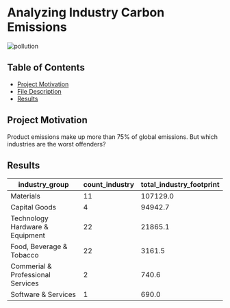 # Analyzing Industry Carbon Emissions

![pollution](https://github.com/chinchern/datacamp_projects-SQL-/assets/123327564/ddd4cba6-c4fc-4279-b957-2fd5a5098dea)

## Table of Contents
- [Project Motivation](#Project-Motivation)
- [File Description](#File-Description)
- [Results](#Results)

## Project Motivation
Product emissions make up more than 75% of global emissions. But which industries are the worst offenders?

## Results
|industry_group                   |count_industry|total_industry_footprint|
|---------------------------------|--------------|------------------------|
|Materials                        |11            |107129.0                |
|Capital Goods                    |4             |94942.7                 |
|Technology Hardware & Equipment  |22            |21865.1                 |
|Food, Beverage & Tobacco         |22            |3161.5                  |
|Commerial & Professional Services|2             |740.6                   |
|Software & Services              |1             |690.0                   |


